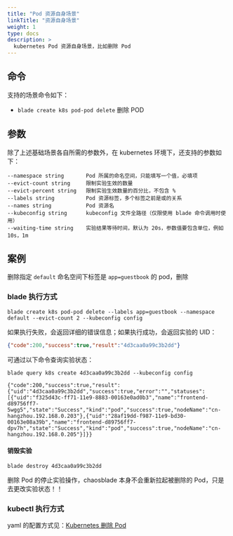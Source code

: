 ```yaml
---
title: "Pod 资源自身场景"
linkTitle: "资源自身场景"
weight: 1
type: docs
description: >
  kubernetes Pod 资源自身场景，比如删除 Pod
---
```

## 命令

支持的场景命令如下：

* `blade create k8s pod-pod delete` 删除 POD

## 参数

除了上述基础场景各自所需的参数外，在 kubernetes 环境下，还支持的参数如下：

```text
--namespace string       Pod 所属的命名空间，只能填写一个值，必填项
--evict-count string     限制实验生效的数量
--evict-percent string   限制实验生效数量的百分比，不包含 %
--labels string          Pod 资源标签，多个标签之前是或的关系
--names string           Pod 资源名
--kubeconfig string      kubeconfig 文件全路径（仅限使用 blade 命令调用时使用）
--waiting-time string    实验结果等待时间，默认为 20s，参数值要包含单位，例如 10s，1m
```

## 案例

删除指定 `default` 命名空间下标签是 `app=guestbook` 的 pod，删除

### blade 执行方式

```shell
blade create k8s pod-pod delete --labels app=guestbook --namespace default --evict-count 2 --kubeconfig config
```

如果执行失败，会返回详细的错误信息；如果执行成功，会返回实验的 UID：

```json
{"code":200,"success":true,"result":"4d3caa0a99c3b2dd"}
```

可通过以下命令查询实验状态：

```shell
blade query k8s create 4d3caa0a99c3b2dd --kubeconfig config

{"code":200,"success":true,"result":{"uid":"4d3caa0a99c3b2dd","success":true,"error":"","statuses":[{"uid":"f325d43c-ff71-11e9-8883-00163e0ad0b3","name":"frontend-d89756ff7-5wgg5","state":"Success","kind":"pod","success":true,"nodeName":"cn-hangzhou.192.168.0.203"},{"uid":"28af19dd-f987-11e9-bd30-00163e08a39b","name":"frontend-d89756ff7-dpv7h","state":"Success","kind":"pod","success":true,"nodeName":"cn-hangzhou.192.168.0.205"}]}}
```

#### 销毁实验

```shell
blade destroy 4d3caa0a99c3b2dd
```
删除 Pod 的停止实验操作，chaosblade 本身不会重新拉起被删除的 Pod，只是去更改实验状态！！

### kubectl 执行方式

yaml 的配置方式见：[Kubernetes 删除 Pod](../../../../../operator/pod/pod-resource/remove/)
